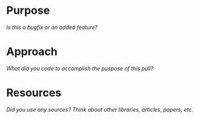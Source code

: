 # Purpose

*Is this a bugfix or an added feature?*

# Approach

*What did you code to accomplish the puspose of this pull?*

# Resources

*Did you use any sources? Think about other libraries, articles, papers, etc.*
